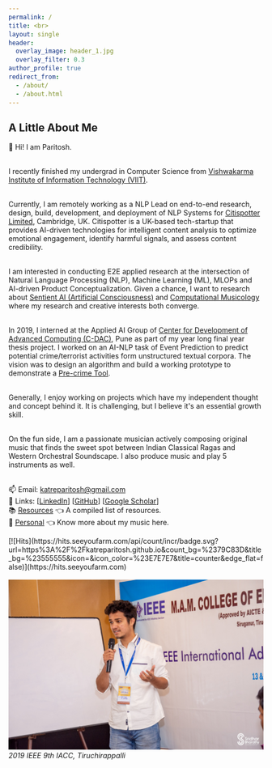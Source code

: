 ```yaml
---
permalink: /
title: <br>
layout: single
header:
  overlay_image: header_1.jpg
  overlay_filter: 0.3
author_profile: true
redirect_from:
  - /about/
  - /about.html
---
```

## A Little About Me

<p align="justify">
  
👋 Hi! I am Paritosh.<br><br> 

I recently finished my undergrad in Computer Science from <a href="http://www.viit.ac.in/">Vishwakarma Institute of Information Technology (VIIT)</a>.<br><br> 

Currently, I am remotely working as a NLP Lead on end-to-end research, design, build, development, and deployment of NLP Systems for <a href = "http://citispotter.com/"> Citispotter Limited</a>, Cambridge, UK. Citispotter is a UK-based tech-startup that provides AI-driven technologies for intelligent content analysis to optimize emotional engagement, identify harmful signals, and assess content credibility.<br><br> 

I am interested in conducting E2E applied research at the intersection of Natural Language Processing (NLP), Machine Learning (ML), MLOPs and AI-driven Product Conceptualization. Given a chance, I want to research about <a href="https://en.wikipedia.org/wiki/Artificial_consciousness">Sentient AI (Artificial Consciousness)</a> and <a href = "https://en.wikipedia.org/wiki/Computational_musicology">Computational Musicology</a> where my research and creative interests both converge.<br><br>

In 2019, I interned at the Applied AI Group of <a href = "https://www.cdac.in/">Center for Development of Advanced Computing (C-DAC)</a>, Pune as part of my year long final year thesis project. I worked on an AI-NLP task of Event Prediction to predict potential crime/terrorist activities form unstructured textual corpora. The vision was to design an algorithm and build a working prototype to demonstrate a <a href = "https://en.wikipedia.org/wiki/Pre-crime">Pre-crime Tool</a>.<br><br>

Generally, I enjoy working on projects which have my independent thought and concept behind it. It is challenging, but I believe it's an essential growth skill.<br><br>

On the fun side, I am a passionate musician actively composing original music that finds the sweet spot between Indian Classical Ragas and Western Orchestral Soundscape. I also produce music and play 5 instruments as well.<br><br>

📫 Email: [katreparitosh@gmail.com](katreparitosh@gmail.com)<br>
🔗 Links: [[LinkedIn](https://www.linkedin.com/in/paritoshkatre/)] [[GitHub](https://github.com/katreparitosh)] [[Google Scholar](https://scholar.google.com/citations?user=UsJddC0AAAAJ)]<br>
📚 <a href = "https://katreparitosh.github.io/resources/">Resources</a> 👈 A compiled list of resources.<br>
🎹 <a href = "https://katreparitosh.github.io/personal/">Personal</a>   👈 Know more about my music here.<br>  
</p>
[![Hits](https://hits.seeyoufarm.com/api/count/incr/badge.svg?url=https%3A%2F%2Fkatreparitosh.github.io&count_bg=%2379C83D&title_bg=%23555555&icon=&icon_color=%23E7E7E7&title=counter&edge_flat=false)](https://hits.seeyoufarm.com)
<br><br>
<img src = "/images/IEEE Talk.jpg">
<i>2019 IEEE 9th IACC, Tiruchirappalli<i>
